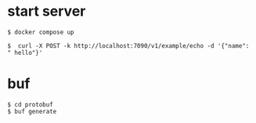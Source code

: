 # start server
```
$ docker compose up
```

```
$  curl -X POST -k http://localhost:7090/v1/example/echo -d '{"name": " hello"}'
```

# buf
```
$ cd protobuf
$ buf generate 
```